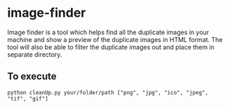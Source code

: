 # image-finder
Image finder is a tool which helps find all the duplicate images in your machine and show a preview of the duplicate images in HTML format. The tool will also be able to filter the duplicate images out and place them in separate directory.

## To execute 
```console
python cleanUp.py your/folder/path ["png", "jpg", "ico", "jpeg", "tif", "gif"]
```

